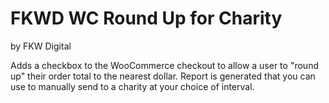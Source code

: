 # FKWD WC Round Up for Charity

by FKW Digital

Adds a checkbox to the WooCommerce checkout to allow a user to "round up" their order total to the nearest dollar. Report is generated that you can use to manually send to a charity at your choice of interval.
